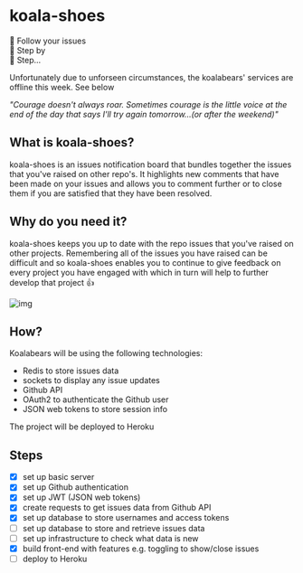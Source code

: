 # koala-shoes
:koala:     Follow your issues     
:feet:      Step by   
:feet:      Step...

Unfortunately due to unforseen circumstances, the koalabears' services are offline this week. See below

_"Courage doesn't always roar. Sometimes courage is the little voice at the end of the day that says I'll try again tomorrow...(or after the weekend)"_

## What is koala-shoes?

koala-shoes is an issues notification board that bundles together the issues that you've raised on other repo's. It highlights new comments that have been made on your issues and allows you to comment further or to close them if you are satisfied that they have been resolved.

## Why do you need it?

koala-shoes keeps you up to date with the repo issues that you've raised on other projects. Remembering all of the issues you have raised can be difficult and so koala-shoes enables you to continue to give feedback on every project you have engaged with which in turn will help to further develop that project :+1:

![img](https://cloud.githubusercontent.com/assets/11833296/10790056/0a31f1c2-7d79-11e5-8c4b-35aa1d9fb3ce.jpg)

## How?

Koalabears will be using the following technologies:
- Redis to store issues data
- sockets to display any issue updates
- Github API
- OAuth2 to authenticate the Github user
- JSON web tokens to store session info

The project will be deployed to Heroku

## Steps
- [x] set up basic server  
- [x] set up Github authentication
- [x] set up JWT (JSON web tokens)
- [x] create requests to get issues data from Github API  
- [x] set up database to store usernames and access tokens
- [ ] set up database to store and retrieve issues data  
- [ ] set up infrastructure to check what data is new  
- [x] build front-end with features e.g. toggling to show/close issues  
- [ ] deploy to Heroku
